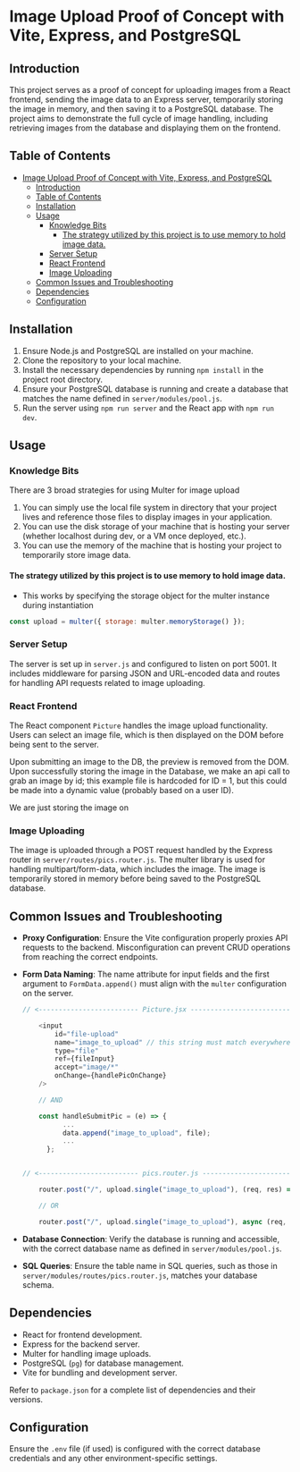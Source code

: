 # Image Upload Proof of Concept with Vite, Express, and PostgreSQL

## Introduction

This project serves as a proof of concept for uploading images from a React frontend, sending the image data to an Express server, temporarily storing the image in memory, and then saving it to a PostgreSQL database. The project aims to demonstrate the full cycle of image handling, including retrieving images from the database and displaying them on the frontend.

## Table of Contents

- [Image Upload Proof of Concept with Vite, Express, and PostgreSQL](#image-upload-proof-of-concept-with-vite-express-and-postgresql)
  - [Introduction](#introduction)
  - [Table of Contents](#table-of-contents)
  - [Installation](#installation)
  - [Usage](#usage)
    - [Knowledge Bits](#knowledge-bits)
      - [The strategy utilized by this project is to use memory to hold image data.](#the-strategy-utilized-by-this-project-is-to-use-memory-to-hold-image-data)
    - [Server Setup](#server-setup)
    - [React Frontend](#react-frontend)
    - [Image Uploading](#image-uploading)
  - [Common Issues and Troubleshooting](#common-issues-and-troubleshooting)
  - [Dependencies](#dependencies)
  - [Configuration](#configuration)

## Installation

1. Ensure Node.js and PostgreSQL are installed on your machine.
2. Clone the repository to your local machine.
3. Install the necessary dependencies by running `npm install` in the project root directory.
4. Ensure your PostgreSQL database is running and create a database that matches the name defined in `server/modules/pool.js`.
5. Run the server using `npm run server` and the React app with `npm run dev`.

## Usage

### Knowledge Bits

There are 3 broad strategies for using Multer for image upload

1. You can simply use the local file system in directory that your project lives and reference those files to display images in your application.
2. You can use the disk storage of your machine that is hosting your server (whether localhost during dev, or a VM once deployed, etc.).
3. You can use the memory of the machine that is hosting your project to temporarily store image data.

#### The strategy utilized by this project is to use memory to hold image data.

-   This works by specifying the storage object for the multer instance during instantiation

```js
const upload = multer({ storage: multer.memoryStorage() });
```

### Server Setup

The server is set up in `server.js` and configured to listen on port 5001. It includes middleware for parsing JSON and URL-encoded data and routes for handling API requests related to image uploading.

### React Frontend

The React component `Picture` handles the image upload functionality. Users can select an image file, which is then displayed on the DOM before being sent to the server.

Upon submitting an image to the DB, the preview is removed from the DOM. Upon successfully storing the image in the Database, we make an api call to grab an image by id; this example file is hardcoded for ID = 1, but this could be made into a dynamic value (probably based on a user ID).

We are just storing the image on 

### Image Uploading

The image is uploaded through a POST request handled by the Express router in `server/routes/pics.router.js`. The multer library is used for handling multipart/form-data, which includes the image. The image is temporarily stored in memory before being saved to the PostgreSQL database.

## Common Issues and Troubleshooting

-   **Proxy Configuration**: Ensure the Vite configuration properly proxies API requests to the backend. Misconfiguration can prevent CRUD operations from reaching the correct endpoints.
-   **Form Data Naming**: The name attribute for input fields and the first argument to `FormData.append()` must align with the `multer` configuration on the server.

    ```js
    // <------------------------- Picture.jsx ------------------------->

        <input
            id="file-upload"
            name="image_to_upload" // this string must match everywhere
            type="file"
            ref={fileInput}
            accept="image/*"
            onChange={handlePicOnChange}
        />

        // AND

        const handleSubmitPic = (e) => {
              ...
              data.append("image_to_upload", file);
              ...
          };


    // <------------------------- pics.router.js ------------------------->

        router.post("/", upload.single("image_to_upload"), (req, res) => {...} // synch function signature

        // OR

        router.post("/", upload.single("image_to_upload"), async (req, res) => {...} // asynch func sign

    ```

-   **Database Connection**: Verify the database is running and accessible, with the correct database name as defined in `server/modules/pool.js`.
-   **SQL Queries**: Ensure the table name in SQL queries, such as those in `server/modules/routes/pics.router.js`, matches your database schema.

## Dependencies

-   React for frontend development.
-   Express for the backend server.
-   Multer for handling image uploads.
-   PostgreSQL (`pg`) for database management.
-   Vite for bundling and development server.

Refer to `package.json` for a complete list of dependencies and their versions.

## Configuration

Ensure the `.env` file (if used) is configured with the correct database credentials and any other environment-specific settings.
